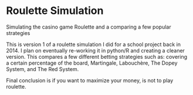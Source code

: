 # Roulette Simulation
Simulating the casino game Roulette and a comparing a few popular strategies

This is version 1 of a roulette simulation I did for a school project back in 2014. I plan on eventually re-working it in python/R and creating a cleaner version.
This compares a few different betting strategies such as: covering a certain percentage of the board, Martingale, Labouchère, The Dopey System, and The Red System.

Final conclusion is if you want to maximize your money, is not to play roulette.

